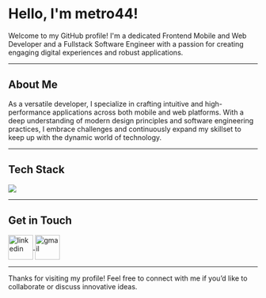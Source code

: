 # Hello, I'm metro44!

Welcome to my GitHub profile! I'm a dedicated Frontend Mobile and Web Developer and a Fullstack Software Engineer with a passion for creating engaging digital experiences and robust applications.

---

## About Me

As a versatile developer, I specialize in crafting intuitive and high-performance applications across both mobile and web platforms. With a deep understanding of modern design principles and software engineering practices, I embrace challenges and continuously expand my skillset to keep up with the dynamic world of technology.

---

<p align="center">
  <h2>Tech Stack</h2>
  <a href="https://skillicons.dev">
    <img src="https://skillicons.dev/icons?i=aws,azure,git,github,docker,terraform,githubactions,linux,ubuntu,bash,html,css,py,java,mongodb,notion,vscode" />
  </a>
</p>

---

<p align="center">
  <h2>Get in Touch</h2>
  <a href="https://www.linkedin.com/in/martins-chinwuba-50ab4935a" target="_blank">
    <img align="center" src="https://skillicons.dev/icons?i=linkedin" alt="linkedin" height="50" width="50" />
  </a>
  <a href="mailto:ebubemartins39@gmail.com" target="_blank">
    <img align="center" src="https://skillicons.dev/icons?i=gmail" alt="gmail" height="50" width="50" />
  </a>
</p>

---

Thanks for visiting my profile! Feel free to connect with me if you’d like to collaborate or discuss innovative ideas.
